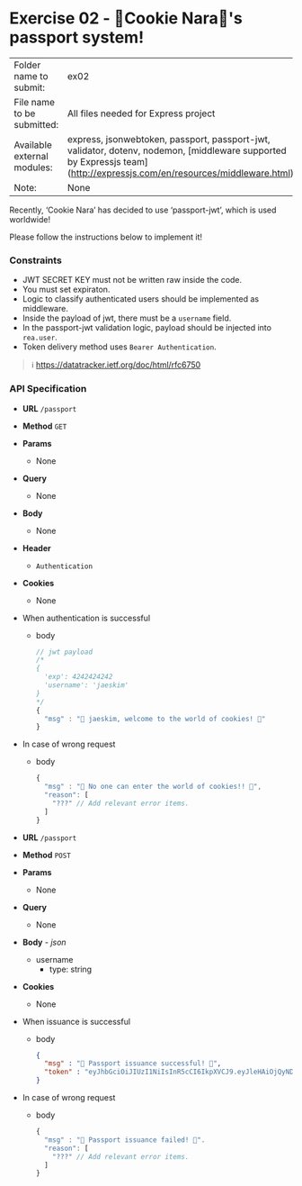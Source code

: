 # Exercise 02 - 🍪Cookie Nara🍪's passport system!

|                      |                                         |
| :--------------------| --------------------------------------- |
| Folder name to submit: | ex02 |
| File name to be submitted: | All files needed for Express project |
| Available external modules: | express, jsonwebtoken, passport, passport-jwt, validator, dotenv, nodemon, [middleware supported by Expressjs team] (http://expressjs.com/en/resources/middleware.html) |
| Note: | None |

Recently, ‘Cookie Nara’ has decided to use ‘passport-jwt’, which is used worldwide!

Please follow the instructions below to implement it!

### Constraints

- JWT SECRET KEY must not be written raw inside the code.
- You must set expiraton.
- Logic to classify authenticated users should be implemented as middleware.
- Inside the payload of jwt, there must be a `username` field.
- In the passport-jwt validation logic, payload should be injected into `rea.user`.
- Token delivery method uses `Bearer Authentication`.

> ℹ️
> https://datatracker.ietf.org/doc/html/rfc6750

### API Specification

- **URL**
  `/passport`
- **Method**
  `GET`
- **Params**
  - None
- **Query**
  - None
- **Body**
  - None
- **Header**
  - `Authentication`
- **Cookies**
  - None
- When authentication is successful
  - body
    ```js
    // jwt payload
    /*
    {
      'exp': 4242424242
      'username': 'jaeskim'
    }
    */
    {
      "msg" : "🍪 jaeskim, welcome to the world of cookies! 🍪"
    }
    ```
- In case of wrong request
  - body
    ```js
    {
      "msg" : "🍪 No one can enter the world of cookies!! 🍪",
      "reason": [
        "???" // Add relevant error items.
      ]
    }
    ```

- **URL**
  `/passport`
- **Method**
  `POST`
- **Params**
  - None
- **Query**
  - None
- **Body** - *json*
  - username
    - type: string
- **Cookies**
  - None
- When issuance is successful
  - body
    ```json
    {
      "msg" : "🍪 Passport issuance successful! 🍪",
      "token" : "eyJhbGciOiJIUzI1NiIsInR5cCI6IkpXVCJ9.eyJleHAiOjQyNDI0MjQyNDIsInVzZXJuYW1lIjoiamFlc2tpbSJ9.BMexiK1IQG8CQ8ckiI3kB3JsXArhZnAEZI0NFFYnCs4"
    }
    ```
- In case of wrong request
  - body
    ```js
    {
      "msg" : "🍪 Passport issuance failed! 🍪".
      "reason": [
        "???" // Add relevant error items.
      ]
    }
    ```
